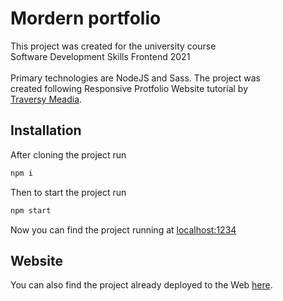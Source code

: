 # Mordern portfolio

This project was created for the university course\
Software Development Skills Frontend 2021\
\
Primary technologies are NodeJS and Sass. The project was\
created following Responsive Protfolio Website tutorial by\
[Traversy Meadia](https://www.youtube.com/channel/UC29ju8bIPH5as8OGnQzwJyA).

## Installation

After cloning the project run

```bash
npm i
```

Then to start the project run

```bash
npm start
```

Now you can find the project running at [localhost:1234](http://localhost:1234)

## Website

You can also find the project already deployed to the Web [here](susannajarventausta.github.io).
